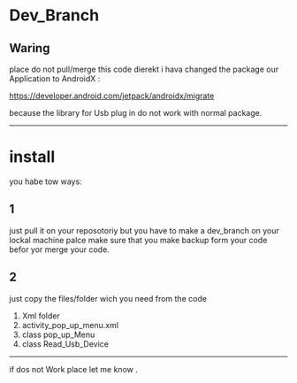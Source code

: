 # Dev_Branch

## Waring
place do not pull/merge this code dierekt 
i hava changed the package our Application to AndroidX :

https://developer.android.com/jetpack/androidx/migrate 

because the library for Usb plug in do not work with normal package.

---

# install
you habe tow ways:
## 1
just pull it on your reposotoriy but you have to make a dev_branch on your lockal machine
palce make sure that you make backup form your code befor yor merge your code.
## 2
just copy the files/folder  wich you need from the code



1. Xml folder
2. activity_pop_up_menu.xml
3. class pop_up_Menu
4. class Read_Usb_Device




---


 if dos not Work place let me know .

